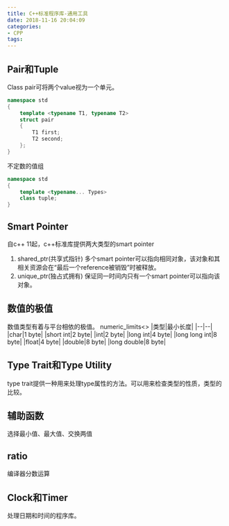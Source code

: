 ```yaml
---
title: C++标准程序库-通用工具
date: 2018-11-16 20:04:09
categories:
- CPP
tags:
---
```

## Pair和Tuple
Class pair可将两个value视为一个单元。
```c++
namespace std
{
	template <typename T1, typename T2>
	struct pair
	{
		T1 first;
		T2 second;
	};
}
```
不定数的值组
```c++
namespace std
{
	template <typename... Types>
	class tuple;
}
```

## Smart Pointer
自c++ 11起，c++标准库提供两大类型的smart pointer
1. shared_ptr(共享式指针)
多个smart pointer可以指向相同对象，该对象和其相关资源会在“最后一个reference被销毁”时被释放。
2. unique_ptr(独占式拥有)
保证同一时间内只有一个smart pointer可以指向该对象。

## 数值的极值
数值类型有着与平台相依的极值。
numeric_limits<>
|类型|最小长度|
|--|--|
|char|1 byte|
|short int|2 byte|
|int|2 byte|
|long int|4 byte|
|long long int|8 byte|
|float|4 byte|
|double|8 byte|
|long double|8 byte|

## Type Trait和Type Utility
type trait提供一种用来处理type属性的方法。可以用来检查类型的性质，类型的比较。

## 辅助函数
选择最小值、最大值、交换两值

## ratio
编译器分数运算

## Clock和Timer
处理日期和时间的程序库。